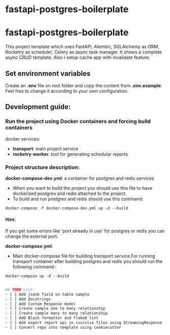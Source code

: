 # fastapi-postgres-boilerplate
# fastapi-postgres-boilerplate
This project template which uses FastAPi, Alembic, SQLAlchemy as ORM, Rocketry as scheduler, Celery as async task manager. It shows a complete async CRUD template. Also I setup cache app with invalidate feature. 


## Set environment variables

Create an **.env** file on root folder and copy the content from **.env.example**. Feel free to change it according to your own configuration.

## Development guide:

### Run the project using Docker containers and forcing build containers

docker services:
- **transport**: main project service
- **rocketry-worker**: tool for generating schedular reports
###  Project structure description:
**docker-compose-dev.yml**: a container for postgres and redis services
- When you want to build the project you should use this file to have dockerized postgres and redis attached to the project.
- To build and run postgres and redis should use this command: 
```dockerfile
docker-compose -f docker-compose-dev.yml up -d --build 
```
#### Hint:
If you get some errors like 'port already in use' for postgres or redis you can change the external port.

**docker-compose.yml**:
- Main docker-compose file for building transport service.For running transport container after  building postgres and redis 
you should run the following command : 
```dockerfile
docker-compose up -d --build


## TODO List:
- [ ] Add jsonb field on table sample
- [ ] Add docstrings
- [ ] Add Custom Response model
- [ ] Create sample one to many relationship
- [ ] Create sample many to many relationship
- [ ] Add Black formatter and flake8 lint
- [ ] Add export report api in csv/xlsx files using StreamingResponse
- [ ] Convert repo into template using cookiecutter